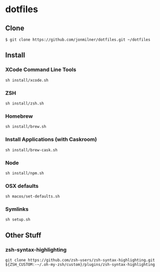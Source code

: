 # dotfiles

## Clone
`$ git clone https://github.com/jonmilner/dotfiles.git ~/dotfiles`

## Install

### XCode Command Line Tools
`sh install/xcode.sh`

### ZSH
`sh install/zsh.sh`

### Homebrew
`sh install/brew.sh`

### Install Applications (with Caskroom)
`sh install/brew-cask.sh`

### Node
`sh install/npm.sh`

### OSX defaults
`sh macos/set-defaults.sh`

### Symlinks
`sh setup.sh`

## Other Stuff

### zsh-syntax-highlighting
`git clone https://github.com/zsh-users/zsh-syntax-highlighting.git ${ZSH_CUSTOM:-~/.oh-my-zsh/custom}/plugins/zsh-syntax-highlighting`
